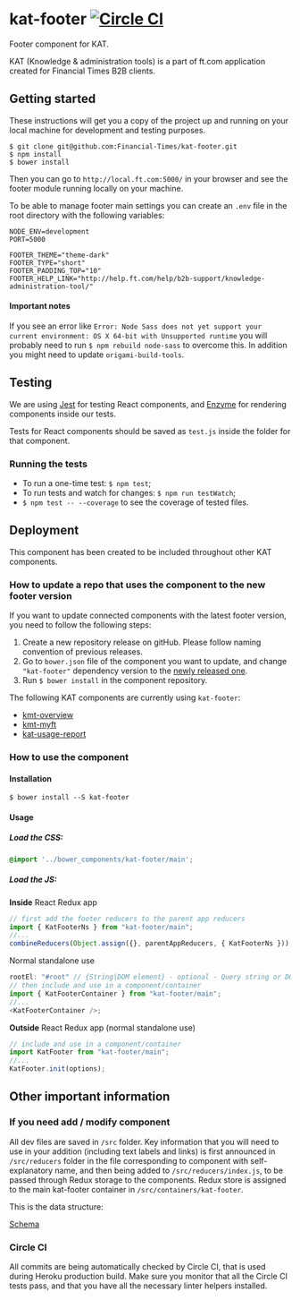 # kat-footer [![Circle CI](https://circleci.com/gh/Financial-Times/kmt-header.svg?style=svg)](https://circleci.com/gh/Financial-Times/kat-footer)

Footer component for KAT.

KAT (Knowledge & administration tools) is a part of ft.com application created for Financial Times B2B clients.

## Getting started
These instructions will get you a copy of the project up and running on your local machine for development and testing purposes.

```
$ git clone git@github.com:Financial-Times/kat-footer.git
$ npm install
$ bower install
```
Then you can go to `http://local.ft.com:5000/` in your browser and see the footer module running locally on your machine.

To be able to manage footer main settings you can create an `.env` file in the root directory with the following variables:
```
NODE_ENV=development
PORT=5000

FOOTER_THEME="theme-dark"
FOOTER_TYPE="short"
FOOTER_PADDING_TOP="10"
FOOTER_HELP_LINK="http://help.ft.com/help/b2b-support/knowledge-administration-tool/"
```

#### Important notes
If you see an error like `Error: Node Sass does not yet support your current environment: OS X 64-bit with Unsupported runtime` you will probably need to run `$ npm rebuild node-sass` to overcome this. In addition you might need to update `origami-build-tools`.

## Testing

We are using [Jest](https://facebook.github.io/jest/) for testing React components, and [Enzyme](http://airbnb.io/enzyme/) for rendering components inside our tests.

Tests for React components should be saved as `test.js` inside the folder for that component.

### Running the tests

 - To run a one-time test: `$ npm test`;
 - To run tests and watch for changes: `$ npm run testWatch`;
 - `$ npm test -- --coverage` to see the coverage of tested files.

## Deployment
This component has been created to be included throughout other KAT components.

### How to update a repo that uses the component to the new footer version
If you want to update connected components with the latest footer version, you need to follow the following steps:
1. Create a new repository release on gitHub. Please follow naming convention of previous releases.
2. Go to `bower.json` file of the component you want to update, and change `"kat-footer"` dependency version to the [newly released one](https://github.com/Financial-Times/kat-footer/releases).
3. Run `$ bower install` in the component repository.

The following KAT components are currently using `kat-footer`:
 - [kmt-overview](https://github.com/Financial-Times/kmt-overview)
 - [kmt-myft](https://github.com/Financial-Times/kmt-myft)
 - [kat-usage-report](https://github.com/Financial-Times/kat-usage-report)

### How to use the component

#### Installation
```
$ bower install --S kat-footer
```
#### Usage
##### Load the CSS:
```scss
@import '../bower_components/kat-footer/main';
```

##### Load the JS:
**Inside** React Redux app
```js
// first add the footer reducers to the parent app reducers
import { KatFooterNs } from "kat-footer/main";
//...
combineReducers(Object.assign({}, parentAppReducers, { KatFooterNs }));
```
Normal standalone use
```js
rootEl: "#root" // {String|DOM element} - optional - Query string or DOM element inside which the KAT Footer will be placed.
// then include and use in a component/container
import { KatFooterContainer } from "kat-footer/main";
//...
<KatFooterContainer />;
```

**Outside** React Redux app (normal standalone use)
```js
// include and use in a component/container
import KatFooter from "kat-footer/main";
//...
KatFooter.init(options);
```

## Other important information

### If you need add / modify component
All dev files are saved in `/src` folder.
Key information that you will need to use in your addition (including text labels and links) is first announced in `/src/reducers` folder in the file corresponding to component with self-explanatory name, and then being added to `/src/reducers/index.js`, to be passed through Redux storage to the components.
Redux store is assigned to the main kat-footer container in `/src/containers/kat-footer`.

This is the data structure:

[Schema](https://www.draw.io/?lightbox=1&highlight=FFFFFF&edit=_blank&layers=1&nav=1&title=KAT-footer#R5VrRcuMmFP0aP7ojgUDSY9bJbme6O9NpdqbtI5GQzEQWGoxju19fZIEsBE68qZyk3mQmERcE4pxzL1ykGVysdl8EaZbfeE6rGQjy3QzezgBIUaD%2BtoZ9Z4jSsDOUguWdaWC4Z%2F9QbdT3lRuW07XVUHJeSdbYxozXNc2kZSNC8K3drOCVPWpDSuoY7jNSudY%2FWS6XnTUB%2BGj%2FlbJyaUYOcdrVrIhprGeyXpKcbwcmeDeDC8G57K5WuwWtWuwMLt19n0%2FU9g8maC3PuSHOEY1BCgBJQBIX2Vz38ESqjZ6sflC5N7PfLpmk9w3J2vJWETyDn5ZyValSqC4LVlULXnFxaA2LguIsU%2Fa1FPyRDmryOH0IAlWjh6RC0t3JeYQ9OkpVlK%2BoFHvVxNyQakC1ogCCXXl75CcyslsOuEEIaV1oTZR930fY1IVG7kwUoQdFXMkWKDUPXLZXv918n39WRFNh6tQwx2pjbAYGsmqx1qXgkch5Me5g0HxEmwJX2kzZjNS8piP6tGmtuGZ1qQzoWPrO1bPczkFLoE8RXPFZVAdtL1me01rZSMVK9f82U6yqp56EeRgmNvNx6DDfq2PIfBRcgHj0svsol2%2Fay46OnG8eDjXhCRwHfDnwOa5WgBOuhh8wwtMAntiehiIX7gS6cJsQPync2IH7cSXnrfSeGN1O6AIO9C2ETK0IN7pipTTeDuPlsOC11KtYi%2BwULMSxxYIh5SXRw0uIPr5%2B0UNzy0dQfeJV%2FWpfyGtW%2FDjQv6vk0%2BuXPIrhx5G82fmPNL9Zq632XNCGi6vWPortRfddtR%2BekSPQOr9pE60WxIqs1ywbJQkjjBQOYv%2BXKgW%2FIFP8W7elOyYHVarU1gQ9nyYFgx5PQe2vz1Pw4adnh%2BZOxjfiRk2Pb0RGT4HStZFElFQ%2BFzRcjgckejMUbRO0IpI92Y%2FpI1aP8DtnagK9hDAcZUhgpI1uevquYco47mi0AQzjUUcdBk5HB531036l9HyJ1QWl97YCe1Y88XuKJwrttaDv90fFM15U3lQ80c8Zt56VFfpYskKvkxXGyJZVhC4lK%2FXQJMxinIcFgRGJpjgxG4nqY%2Bz%2FALT32xC4mw7oE8cUBysOymcE%2FqlRPtcH%2FxvK2HYB6NnaARi7KPeH4ZPC7AuR3dniuiG1OVvsji0XvNmLwwMdjx%2BHra7FDSKLIJz63CBxCTLuMyk%2Fnr23IaOWJJO3VBJWrR3orygXgunIY6BLSOQJS%2BP97jR8gBN8%2FMGv%2BvgRYmCT4PGKtyPhR6LWJ0Hq%2FKeKWDE6M2JdZOEO3dPKr7Qk1VdWP7px6n%2B5hqPA3ilhz04pNCK9OOBm8DPTHB1hnKBkZSfeAPJy7vFueUWc2oTAV%2BYVCNgdoeTt8gpwaqn%2FRqRgu8ldR%2FBNndNcNx8vMLJ93TtJdErsN1cRiF1n8Z1lhgG8hLe4icXdTgFSdxHqwihfAE8UuV8%2B%2BM%2BGJzind%2BF0l%2BJOrl%2FUxBsHTRuNiYN%2FTmhSeFdbnCX0oZjqtZS9E4piz3uSCEwS%2FFXx%2BGlQF2OO31fBu38B)

### Circle CI

All commits are being automatically checked by Circle CI, that is used during Heroku production build.
Make sure you monitor that all the Circle CI tests pass, and that you have all the necessary linter helpers installed.
